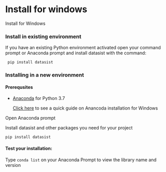 

# Install for windows

Install for Windows


### **Install in existing environment**

If you have an existing Python environment activated open your command prompt or Anaconda prompt and install datasist with the command:

```text
 pip install datasist
```

### Installing in a new environment

#### Prerequsites
- [Anaconda](https://www.anaconda.com/distribution/) for Python 3.7

   [Click here](https://problemsolvingwithpython.com/01-Orientation/01.03-Installing-Anaconda-on-Windows/) to see a quick guide on Anancoda installation for Windows


Open Anaconda prompt 



Install datasist and other packages you need for your project

```text
pip install datasist
```

#### Test your installation:

Type ```conda list``` on your Anaconda Prompt to view the library name and version



